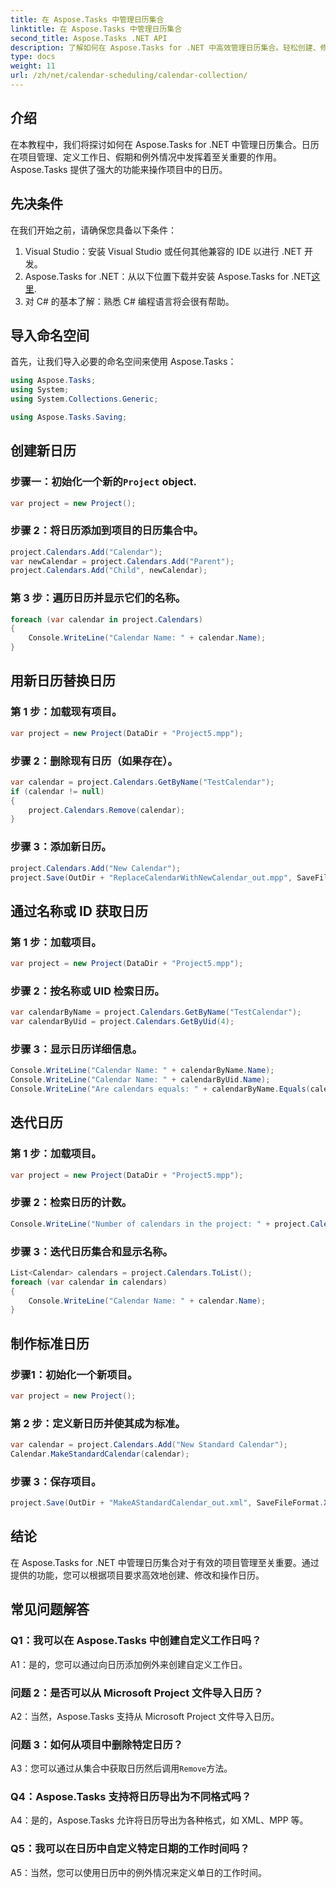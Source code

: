 ```yaml
---
title: 在 Aspose.Tasks 中管理日历集合
linktitle: 在 Aspose.Tasks 中管理日历集合
second_title: Aspose.Tasks .NET API
description: 了解如何在 Aspose.Tasks for .NET 中高效管理日历集合。轻松创建、修改和操作日历。
type: docs
weight: 11
url: /zh/net/calendar-scheduling/calendar-collection/
---
```

## 介绍

在本教程中，我们将探讨如何在 Aspose.Tasks for .NET 中管理日历集合。日历在项目管理、定义工作日、假期和例外情况中发挥着至关重要的作用。 Aspose.Tasks 提供了强大的功能来操作项目中的日历。

## 先决条件

在我们开始之前，请确保您具备以下条件：

1. Visual Studio：安装 Visual Studio 或任何其他兼容的 IDE 以进行 .NET 开发。
2.  Aspose.Tasks for .NET：从以下位置下载并安装 Aspose.Tasks for .NET[这里](https://releases.aspose.com/tasks/net/).
3. 对 C# 的基本了解：熟悉 C# 编程语言将会很有帮助。

## 导入命名空间

首先，让我们导入必要的命名空间来使用 Aspose.Tasks：

```csharp
using Aspose.Tasks;
using System;
using System.Collections.Generic;

using Aspose.Tasks.Saving;

```

## 创建新日历

### 步骤一：初始化一个新的`Project` object.
```csharp
var project = new Project();
```

### 步骤 2：将日历添加到项目的日历集合中。
```csharp
project.Calendars.Add("Calendar");
var newCalendar = project.Calendars.Add("Parent");
project.Calendars.Add("Child", newCalendar);
```

### 第 3 步：遍历日历并显示它们的名称。
```csharp
foreach (var calendar in project.Calendars)
{
    Console.WriteLine("Calendar Name: " + calendar.Name);
}
```

## 用新日历替换日历

### 第 1 步：加载现有项目。
```csharp
var project = new Project(DataDir + "Project5.mpp");
```

### 步骤 2：删除现有日历（如果存在）。
```csharp
var calendar = project.Calendars.GetByName("TestCalendar");
if (calendar != null)
{
    project.Calendars.Remove(calendar);
}
```

### 步骤 3：添加新日历。
```csharp
project.Calendars.Add("New Calendar");
project.Save(OutDir + "ReplaceCalendarWithNewCalendar_out.mpp", SaveFileFormat.Mpp);
```

## 通过名称或 ID 获取日历

### 第 1 步：加载项目。
```csharp
var project = new Project(DataDir + "Project5.mpp");
```

### 步骤 2：按名称或 UID 检索日历。
```csharp
var calendarByName = project.Calendars.GetByName("TestCalendar");
var calendarByUid = project.Calendars.GetByUid(4);
```

### 步骤 3：显示日历详细信息。
```csharp
Console.WriteLine("Calendar Name: " + calendarByName.Name);
Console.WriteLine("Calendar Name: " + calendarByUid.Name);
Console.WriteLine("Are calendars equals: " + calendarByName.Equals(calendarByUid));
```

## 迭代日历

### 第 1 步：加载项目。
```csharp
var project = new Project(DataDir + "Project5.mpp");
```

### 步骤 2：检索日历的计数。
```csharp
Console.WriteLine("Number of calendars in the project: " + project.Calendars.Count);
```

### 步骤 3：迭代日历集合和显示名称。
```csharp
List<Calendar> calendars = project.Calendars.ToList();
foreach (var calendar in calendars)
{
    Console.WriteLine("Calendar Name: " + calendar.Name);
}
```

## 制作标准日历

### 步骤1：初始化一个新项目。
```csharp
var project = new Project();
```

### 第 2 步：定义新日历并使其成为标准。
```csharp
var calendar = project.Calendars.Add("New Standard Calendar");
Calendar.MakeStandardCalendar(calendar);
```

### 步骤 3：保存项目。
```csharp
project.Save(OutDir + "MakeAStandardCalendar_out.xml", SaveFileFormat.Xml);
```

## 结论

在 Aspose.Tasks for .NET 中管理日历集合对于有效的项目管理至关重要。通过提供的功能，您可以根据项目要求高效地创建、修改和操作日历。

## 常见问题解答

### Q1：我可以在 Aspose.Tasks 中创建自定义工作日吗？

A1：是的，您可以通过向日历添加例外来创建自定义工作日。

### 问题 2：是否可以从 Microsoft Project 文件导入日历？

A2：当然，Aspose.Tasks 支持从 Microsoft Project 文件导入日历。

### 问题 3：如何从项目中删除特定日历？

A3：您可以通过从集合中获取日历然后调用`Remove`方法。

### Q4：Aspose.Tasks 支持将日历导出为不同格式吗？

A4：是的，Aspose.Tasks 允许将日历导出为各种格式，如 XML、MPP 等。

### Q5：我可以在日历中自定义特定日期的工作时间吗？

A5：当然，您可以使用日历中的例外情况来定义单日的工作时间。